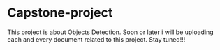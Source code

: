 # Capstone-project
This project is about Objects Detection. Soon or later i will be uploading each and every document related to this project.
Stay tuned!!!
